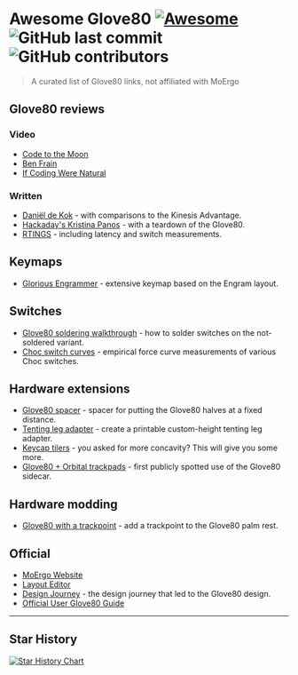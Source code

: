 # Awesome Glove80 [![Awesome](https://cdn.rawgit.com/sindresorhus/awesome/d7305f38d29fed78fa85652e3a63e154dd8e8829/media/badge.svg)](https://github.com/sindresorhus/awesome) ![GitHub last commit](https://img.shields.io/github/last-commit/danieldk/awesome-glove80) ![GitHub contributors](https://img.shields.io/github/contributors/danieldk/awesome-glove80)

> A curated list of Glove80 links, not affiliated with MoErgo

## Glove80 reviews

### Video

* [Code to the Moon](https://www.youtube.com/watch?v=PFFa3h7eLWM)
* [Ben Frain](https://www.youtube.com/watch?v=Q-mNGb7-Ywo)
* [If Coding Were Natural](https://www.youtube.com/watch?v=iwjtiNxAkMA)

### Written

* [Daniël de Kok](https://danieldk.eu/Posts/2023-09-03-Glove80) - with comparisons to the Kinesis Advantage.
* [Hackaday's Kristina Panos](https://hackaday.com/2023/03/22/glove80-keyboard-sure-fits-like-one/) - with a teardown of the Glove80.
* [RTINGS](https://www.rtings.com/keyboard/reviews/moergo/glove80) - including latency and switch measurements.

## Keymaps

* [Glorious Engrammer](https://github.com/sunaku/glove80-keymaps) - extensive keymap based on the Engram layout.

## Switches

* [Glove80 soldering walkthrough](https://github.com/elalitte/glove80solder/) - how to solder switches on the not-soldered variant.
* [Choc switch curves](https://github.com/bluepylons/Open-Switch-Curve-Meter/tree/main/Force%20curve%20measurements/Kailh%20Choc%20Switches) - empirical force curve measurements of various Choc switches.

## Hardware extensions

* [Glove80 spacer](https://www.thingiverse.com/thing:6306695) - spacer for putting the Glove80 halves at a fixed distance.
* [Tenting leg adapter](http://stl.beta.glove80.com/stl/leg_adapter) - create a printable custom-height tenting leg adapter.
* [Keycap tilers](https://www.thingiverse.com/thing:5932496) - you asked for more concavity? This will give you some more.
* [Glove80 + Orbital trackpads](https://old.reddit.com/r/ErgoMechKeyboards/comments/11xlda7/glove80_orbital_trackpads/) - first publicly spotted use of the Glove80 sidecar.

## Hardware modding

* [Glove80 with a trackpoint](https://www.reddit.com/r/ErgoMechKeyboards/comments/16n9dpa/glove80_with_a_trackpoint/) - add a trackpoint to the Glove80 palm rest.

## Official

* [MoErgo Website](https://www.moergo.com/)
* [Layout Editor](https://my.glove80.com)
* [Design Journey](https://www.moergo.com/pages/glove80-ergonomic-keyboard-design-journey-1) - the design journey that led to the Glove80 design.
* [Official User Glove80 Guide](https://cdn.shopify.com/s/files/1/0695/7078/9649/files/Glove80_User_Guide_1Jan2024.pdf)

---

## Star History

[![Star History Chart](https://api.star-history.com/svg?repos=danieldk/awesome-glove80&type=Date)](https://star-history.com/#danieldk/awesome-glove80&Date)
